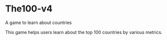 # The100-v4
A game to learn about countries

This game helps users learn about the top 100 countries by various metrics.
